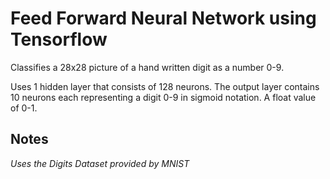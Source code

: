 # Feed Forward Neural Network using Tensorflow

Classifies a 28x28 picture of a hand written digit as a number 0-9.

Uses 1 hidden layer that consists of 128 neurons. The output layer contains 10 neurons
each representing a digit 0-9 in sigmoid notation. A float value of 0-1.

## Notes
_Uses the Digits Dataset provided by MNIST_